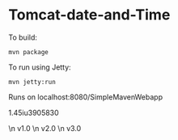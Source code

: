 # Tomcat-date-and-Time

To build:

```mvn package```

To run using Jetty:

```mvn jetty:run```

Runs on localhost:8080/SimpleMavenWebapp


1.45iu3905830

\n v1.0
\n v2.0
\n v3.0
